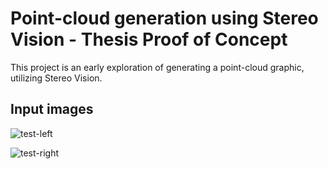 # Point-cloud generation using Stereo Vision - Thesis Proof of Concept

This project is an early exploration of generating a point-cloud graphic, utilizing Stereo Vision.

## Input images

![test-left](https://github.com/JCorpse96/thesisTestProject/assets/112429952/ec7c2b26-d667-42f4-ae03-2dc431dc97f7)

![test-right](https://github.com/JCorpse96/thesisTestProject/assets/112429952/859841cf-e81f-485b-bdec-19b71202e2d7)

